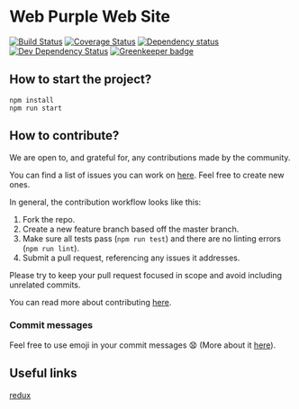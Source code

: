 # Web Purple Web Site
[![Build Status](https://travis-ci.org/kitos/web-purple.svg?branch=master)](https://travis-ci.org/kitos/web-purple)
[![Coverage Status](https://coveralls.io/repos/github/kitos/web-purple/badge.svg?branch=master)](https://coveralls.io/github/kitos/web-purple?branch=master)
[![Dependency status](https://david-dm.org/kitos/web-purple/status.png)](https://david-dm.org/kitos/web-purple#info=dependencies&view=table)
[![Dev Dependency Status](https://david-dm.org/kitos/web-purple/dev-status.png)](https://david-dm.org/kitos/web-purple#info=devDependencies&view=table) [![Greenkeeper badge](https://badges.greenkeeper.io/WebPurple/site.svg)](https://greenkeeper.io/)

## How to start the project?
```
npm install
npm run start
```

## How to contribute?
We are open to, and grateful for, any contributions made by the community.

You can find a list of issues you can work on [here](https://github.com/kitos/web-purple/issues).
Feel free to create new ones.

In general, the contribution workflow looks like this:

1. Fork the repo.
2. Create a new feature branch based off the master branch.
3. Make sure all tests pass (`npm run test`) and there are no linting errors (`npm run lint`).
4. Submit a pull request, referencing any issues it addresses.

Please try to keep your pull request focused in scope and avoid including unrelated commits.

You can read more about contributing [here](https://guides.github.com/activities/contributing-to-open-source/).

### Commit messages
Feel free to use emoji in your commit messages :anguished: (More about it [here](https://github.com/dannyfritz/commit-message-emoji)).

## Useful links
[redux](http://redux.js.org/)
